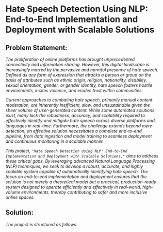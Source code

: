 # Hate Speech Detection Using NLP: End-to-End Implementation and Deployment with Scalable Solutions

## Problem Statement:
*The proliferation of online platforms has brought unprecedented connectivity and information sharing. However, this digital landscape is increasingly marred by the pervasive and harmful presence of hate speech. Defined as any form of expression that attacks a person or group on the basis of attributes such as ethnic origin, religion, nationality, disability, sexual orientation, gender, or gender identity, hate speech fosters hostile environments, incites violence, and erodes trust within communities.*

*Current approaches to combating hate speech, primarily manual content moderation, are inherently inefficient, slow, and unsustainable given the sheer volume of user-generated content. While some automated solutions exist, many lack the robustness, accuracy, and scalability required to effectively identify and mitigate hate speech across diverse platforms and languages in real-time. Furthermore, the challenge extends beyond mere detection; an effective solution necessitates a complete end-to-end pipeline, from data ingestion and model training to seamless deployment and continuous monitoring in a scalable manner.*

*This project, `"Hate Speech Detection Using NLP: End-to-End Implementation and Deployment with Scalable Solutions,"` aims to address these critical gaps. By leveraging advanced Natural Language Processing (NLP) techniques, we seek to develop a robust, accurate, and highly scalable system capable of automatically identifying hate speech. The focus on end-to-end implementation and deployment ensures that the solution is not merely a theoretical model but a practical, production-ready system designed to operate efficiently and effectively in real-world, high-volume environments, thereby contributing to safer and more inclusive online spaces.*


## Solution:
*The project is structured as follows:*